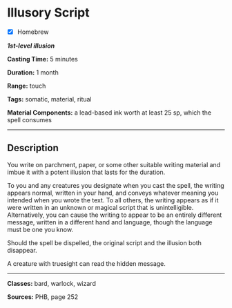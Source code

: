 # Illusory Script

- [x] Homebrew

***1st-level illusion***

**Casting Time:** 5 minutes

**Duration:** 1 month

**Range:** touch

**Tags:** somatic, material, ritual

**Material Components:** a lead-based ink worth at least 25 sp, which the spell consumes

---

## Description
You write on parchment, paper, or some other suitable writing material and imbue it with a potent illusion that lasts for the duration.

To you and any creatures you designate when you cast the spell, the writing appears normal, written in your hand, and conveys whatever meaning you intended when you wrote the text.
To all others, the writing appears as if it were written in an unknown or magical script that is unintelligible.
Alternatively, you can cause the writing to appear to be an entirely different message, written in a different hand and language, though the language must be one you know.

Should the spell be dispelled, the original script and the illusion both disappear.

A creature with truesight can read the hidden message.

---

**Classes:** bard, warlock, wizard

**Sources:** PHB, page 252

<!-- QA Pass Needed -->
